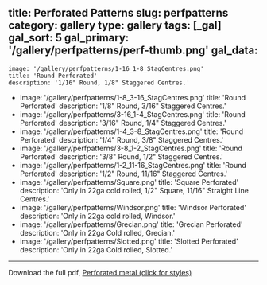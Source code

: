 title: Perforated Patterns
slug: perfpatterns
category: gallery
type: gallery
tags: [_gal]
gal_sort: 5
gal_primary: '/gallery/perfpatterns/perf-thumb.png'
gal_data:
  - 
    image: '/gallery/perfpatterns/1-16_1-8_StagCentres.png'
    title: 'Round Perforated'
    description: '1/16" Round, 1/8" Staggered Centres.'
  - 
    image: '/gallery/perfpatterns/1-8_3-16_StagCentres.png'
    title: 'Round Perforated'
    description: '1/8" Round, 3/16" Staggered Centres.'
  - 
    image: '/gallery/perfpatterns/3-16_1-4_StagCentres.png'
    title: 'Round Perforated'
    description: '3/16" Round, 1/4" Staggered Centres.'
  - 
    image: '/gallery/perfpatterns/1-4_3-8_StagCentres.png'
    title: 'Round Perforated'
    description: '1/4" Round, 3/8" Staggered Centres.'
  - 
    image: '/gallery/perfpatterns/3-8_1-2_StagCentres.png'
    title: 'Round Perforated'
    description: '3/8" Round, 1/2" Staggered Centres.'
  - 
    image: '/gallery/perfpatterns/1-2_11-16_StagCentres.png'
    title: 'Round Perforated'
    description: '1/2" Round, 11/16" Staggered Centres.'
  -
    image: '/gallery/perfpatterns/Square.png'
    title: 'Square Perforated'
    description: 'Only in 22ga cold rolled, 1/2" Square, 11/16" Straight Line Centres.'
  -
    image: '/gallery/perfpatterns/Windsor.png'
    title: 'Windsor Perforated'
    description: 'Only in 22ga cold rolled, Windsor.'
  -
    image: '/gallery/perfpatterns/Grecian.png'
    title: 'Grecian Perforated'
    description: 'Only in 22ga Cold rolled, Grecian.'
  -
    image: '/gallery/perfpatterns/Slotted.png'
    title: 'Slotted Perforated'
    description: 'Only in 22ga Cold rolled, Slotted.'
---
Download the full pdf, <a title="Perf Patterns PDF" href="/other/Perforated Patterns.pdf" rel="external"> Perforated metal (click for styles) </a>